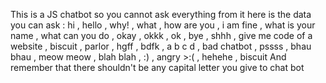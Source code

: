 This is a JS chatbot so you cannot ask everything from it here is the data you can ask : hi , hello , why! , what , how are you , i am fine , what is your name ,
what can you do , okay , okkk , ok , bye , shhh , give me code of a website , biscuit , parlor , hgff , bdfk , a b c d , bad chatbot , pssss , bhau bhau , meow meow ,
blah blah , :) , angry >:( , hehehe , biscuit 
And remember that there shouldn't be any capital letter you give to chat bot
